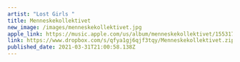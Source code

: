 ```yaml
---
artist: "Lost Girls "
title: Menneskekollektivet
new_image: /images/menneskekollektivet.jpg
apple_link: https://music.apple.com/us/album/menneskekollektivet/1553173895
link: https://www.dropbox.com/s/qfya1gj6qjf3tqy/Menneskekollektivet.zip?dl=1
published_date: 2021-03-31T21:00:58.138Z
---
```

